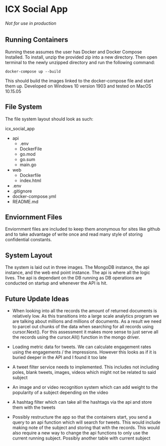 # ICX Social App
###### Not for use in production

## Running Containers

Running these assumes the user has Docker and Docker Compose Installed. To install, unzip the provided zip into a new directory. Then open terminal to the newly unzipped directory and run the following command:

```
docker-compose up --build
```

This should build the images linked to the docker-compose file and start them up. Developed on Windows 10 version 1903 and tested on MacOS 10.15.05

## File System

The file system layout should look as such:

icx_social_app
- api
    - .env
    - DockerFile
    - go.mod
    - go.sum
    - main.go
- web
    - Dockerfile
    - index.html
- .env
- .gitignore
- docker-compose.yml
- README.md

## Enviornment Files

Enviornment files are included to keep them anonymous for sites like github and to take advantage of write once and read many style of storing confidential constants.

## System Layout

The system is laid out in three images. The MongoDB instance, the api instance, and the web end point instance. The api is where all the logic lives. The api is dependant on the DB running as DB operations are conducted on startup and whenever the API is hit. 

## Future Update Ideas

- When looking into all the records the amount of returned documents is relatively low. As this transitions into a large scale analytics program we are talking about millions and millions of documents. As a result we need to parcel out chunks of the data when searching for all records using cursor.Next(). For this assessment it makes more sense to just serve all the records using the cursor.All() function in the mongo driver.

- Loading metric data for tweets. We can calculate engagement rates using the engagements / the impressions. However this looks as if it is buried deeper in the API and I found it too late

- A tweet filter service needs to implemented. This includes not including poles, blank tweets, images, videos which might not be related to said subject

- An image and or video recognition system which can add weight to the popularity of a subject depending on the video

- A hashtag filter which can take all the hashtags via the api and store them with the tweets

- Possibly restructure the app so that the containers start, you send a query to an api function which will search for tweets. This would include making note of the subject and storing that with the records. This would also require a new way to change the api functions to only use the current running subject. Possibly another table with current subject